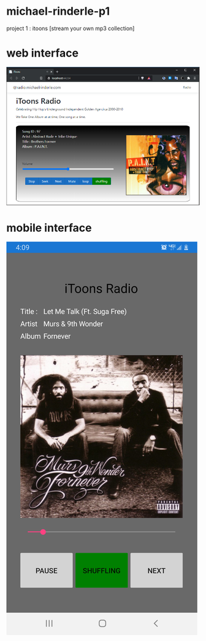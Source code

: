 # michael-rinderle-p1
project 1 : itoons [stream your own mp3 collection]

# web interface
![Screenshot](screenshot.png)

# mobile interface
![Screenshot](screenshot-mobile.png)

